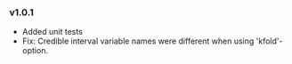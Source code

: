### v1.0.1

- Added unit tests
- Fix: Credible interval variable names were different when using 'kfold'-option.
